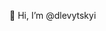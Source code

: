 👋 Hi, I’m @dlevytskyi

<!---
dlevytskyi/dlevytskyi is a ✨ special ✨ repository because its `README.md` (this file) appears on your GitHub profile.
You can click the Preview link to take a look at your changes.
--->
